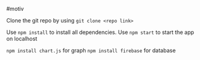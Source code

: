 #motiv

Clone the git repo by using `git clone <repo link>`

Use `npm install` to install all dependencies.
Use `npm start` to start the app on localhost

`npm install chart.js` for graph
`npm install firebase` for database